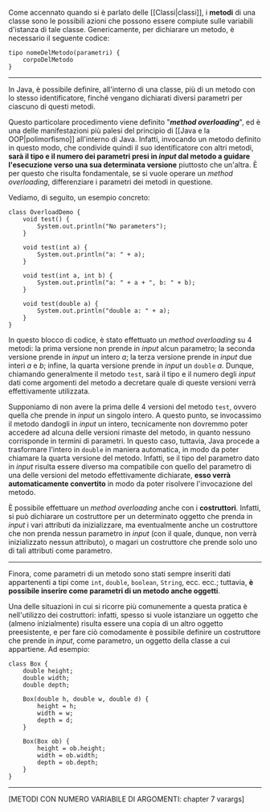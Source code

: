 Come accennato quando si è parlato delle [[Classi|classi]], i **metodi** di una classe sono le possibili azioni che possono essere compiute sulle variabili d'istanza di tale classe. Genericamente, per dichiarare un metodo, è necessario il seguente codice:

```
tipo nomeDelMetodo(parametri) {
	corpoDelMetodo
}
```
___
In Java, è possibile definire, all'interno di una classe, più di un metodo con lo stesso identificatore, finché vengano dichiarati diversi parametri per ciascuno di questi metodi. 

Questo particolare procedimento viene definito "***method overloading***", ed è una delle manifestazioni più palesi del principio di [[Java e la OOP|polimorfismo]] all'interno di Java. Infatti, invocando un metodo definito in questo modo, che condivide quindi il suo identificatore con altri metodi, **sarà il tipo e il numero dei parametri presi in *input* dal metodo a guidare l'esecuzione verso una sua determinata versione** piuttosto che un'altra. È per questo che risulta fondamentale, se si vuole operare un *method overloading*, differenziare i parametri dei metodi in questione.

Vediamo, di seguito, un esempio concreto:

```
class OverloadDemo {
	void test() {
		System.out.println("No parameters");
	}

	void test(int a) {
		System.out.println("a: " + a);
	}

	void test(int a, int b) {
		System.out.println("a: " + a + ", b: " + b);
	}

	void test(double a) {
		System.out.println("double a: " + a);
	}
}
```

In questo blocco di codice, è stato effettuato un *method overloading* su 4 metodi: la prima versione non prende in *input* alcun parametro; la seconda versione prende in *input* un intero *a*; la terza versione prende in *input* due interi *a* e *b*; infine, la quarta versione prende in *input* un `double` *a*. Dunque, chiamando generalmente il metodo `test`, sarà il tipo e il numero degli *input* dati come argomenti del metodo a decretare quale di queste versioni verrà effettivamente utilizzata.

Supponiamo di non avere la prima delle 4 versioni del metodo `test`, ovvero quella che prende in *input* un singolo intero. A questo punto, se invocassimo il metodo dandogli in *input* un intero, tecnicamente non dovremmo poter accedere ad alcuna delle versioni rimaste del metodo, in quanto nessuno corrisponde in termini di parametri. In questo caso, tuttavia, Java procede a trasformare l'intero in `double` in maniera automatica, in modo da poter chiamare la quarta versione del metodo. Infatti, se il tipo del parametro dato in *input* risulta essere diverso ma compatibile con quello del parametro di una delle versioni del metodo effettivamente dichiarate, **esso verrà automaticamente convertito** in modo da poter risolvere l'invocazione del metodo.

È possibile effettuare un *method overloading* anche con i **costruttori**. Infatti, si può dichiarare un costruttore per un determinato oggetto che prenda in *input* i vari attributi da inizializzare, ma eventualmente anche un costruttore che non prenda nessun parametro in *input* (con il quale, dunque, non verrà inizializzato nessun attributo), o magari un costruttore che prende solo uno di tali attributi come parametro.
___
Finora, come parametri di un metodo sono stati sempre inseriti dati appartenenti a tipi come `int`, `double`, `boolean`, `String`, ecc. ecc.; tuttavia, **è possibile inserire come parametri di un metodo anche oggetti**.

Una delle situazioni in cui si ricorre più comunemente a questa pratica è nell'utilizzo dei costruttori: infatti, spesso si vuole istanziare un oggetto che (almeno inizialmente) risulta essere una copia di un altro oggetto preesistente, e per fare ciò comodamente è possibile definire un costruttore che prende in *input*, come parametro, un oggetto della classe a cui appartiene. Ad esempio:

```
class Box {
	double height;
	double width;
	double depth;

	Box(double h, double w, double d) {
		height = h;
		width = w;
		depth = d;
	}

	Box(Box ob) {
		height = ob.height;
		width = ob.width;
		depth = ob.depth;
	}
}
```
___
[METODI CON NUMERO VARIABILE DI ARGOMENTI: chapter 7 varargs]